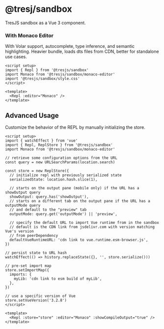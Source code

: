 # @tresj/sandbox

TresJS sandbox as a Vue 3 component.

### With Monaco Editor

With Volar support, autocomplete, type inference, and semantic highlighting. Heavier bundle, loads dts files from CDN, better for standalone use cases.

```vue
<script setup>
import { Repl } from '@tresjs/sandbox'
import Monaco from '@tresjs/sandbox/monaco-editor'
import '@tresjs/sandbox/style.css'
</script>

<template>
  <Repl :editor="Monaco" />
</template>
```

## Advanced Usage

Customize the behavior of the REPL by manually initializing the store.

```vue
<script setup>
import { watchEffect } from 'vue'
import { Repl, ReplStore } from '@tresjs/sandbox'
import Monaco from '@tresjs/sandbox/monaco-editor'

// retrieve some configuration options from the URL
const query = new URLSearchParams(location.search)

const store = new ReplStore({
  // initialize repl with previously serialized state
  serializedState: location.hash.slice(1),

  // starts on the output pane (mobile only) if the URL has a showOutput query
  showOutput: query.has('showOutput'),
  // starts on a different tab on the output pane if the URL has a outputMode query
  // and default to the "preview" tab
  outputMode: query.get('outputMode') || 'preview',

  // specify the default URL to import Vue runtime from in the sandbox
  // default is the CDN link from jsdelivr.com with version matching Vue's version
  // from peerDependency
  defaultVueRuntimeURL: 'cdn link to vue.runtime.esm-browser.js',
})

// persist state to URL hash
watchEffect(() => history.replaceState({}, '', store.serialize()))

// pre-set import map
store.setImportMap({
  imports: {
    myLib: 'cdn link to esm build of myLib',
  },
})

// use a specific version of Vue
store.setVueVersion('3.2.8')
</script>

<template>
  <Repl :store="store" :editor="Monaco" :showCompileOutput="true" />
</template>
```
